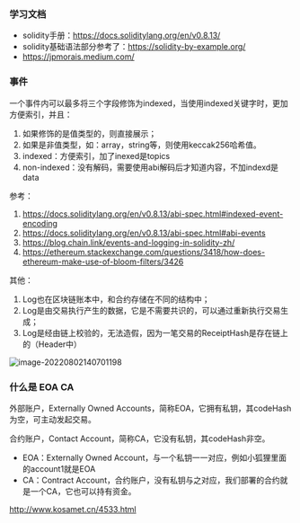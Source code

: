 ### 学习文档

- solidity手册：https://docs.soliditylang.org/en/v0.8.13/
- solidity基础语法部分参考了：https://solidity-by-example.org/
- https://jpmorais.medium.com/

### 事件

一个事件内可以最多将三个字段修饰为indexed，当使用indexed关键字时，更加方便索引，并且：

1. 如果修饰的是值类型的，则直接展示；
2. 如果是非值类型，如：array，string等，则使用keccak256哈希值。
3. indexed：方便索引，加了inexed是topics
4. non-indexed：没有解码，需要使用abi解码后才知道内容，不加indexd是data

参考：

1. https://docs.soliditylang.org/en/v0.8.13/abi-spec.html#indexed-event-encoding
2. https://docs.soliditylang.org/en/v0.8.13/abi-spec.html#abi-events
3. https://blog.chain.link/events-and-logging-in-solidity-zh/
4. https://ethereum.stackexchange.com/questions/3418/how-does-ethereum-make-use-of-bloom-filters/3426



其他：

1. Log也在区块链账本中，和合约存储在不同的结构中；
2. Log是由交易执行产生的数据，它是不需要共识的，可以通过重新执行交易生成；
3. Log是经由链上校验的，无法造假，因为一笔交易的ReceiptHash是存在链上的（Header中）

![image-20220802140701198](https://duke-typora.s3.ap-southeast-1.amazonaws.com/uPic/image-20220802140701198.png)

### 什么是 EOA CA
外部账户，Externally Owned Accounts，简称EOA，它拥有私钥，其codeHash为空，可主动发起交易。

合约账户，Contact Account，简称CA，它没有私钥，其codeHash非空。

- EOA：Externally Owned Account，与一个私钥一一对应，例如小狐狸里面的account1就是EOA
- CA：Contract Account，合约账户，没有私钥与之对应，我们部署的合约就是一个CA，它也可以持有资金。

http://www.kosamet.cn/4533.html


